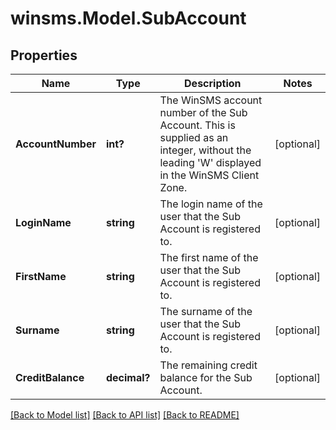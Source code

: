 # winsms.Model.SubAccount
## Properties

Name | Type | Description | Notes
------------ | ------------- | ------------- | -------------
**AccountNumber** | **int?** | The WinSMS account number of the Sub Account. This is supplied as an integer, without the leading &#39;W&#39; displayed in the WinSMS Client Zone.  | [optional] 
**LoginName** | **string** | The login name of the user that the Sub Account is registered to.  | [optional] 
**FirstName** | **string** | The first name of the user that the Sub Account is registered to.  | [optional] 
**Surname** | **string** | The surname of the user that the Sub Account is registered to.  | [optional] 
**CreditBalance** | **decimal?** | The remaining credit balance for the Sub Account.  | [optional] 

[[Back to Model list]](../README.md#documentation-for-models) [[Back to API list]](../README.md#documentation-for-api-endpoints) [[Back to README]](../README.md)

